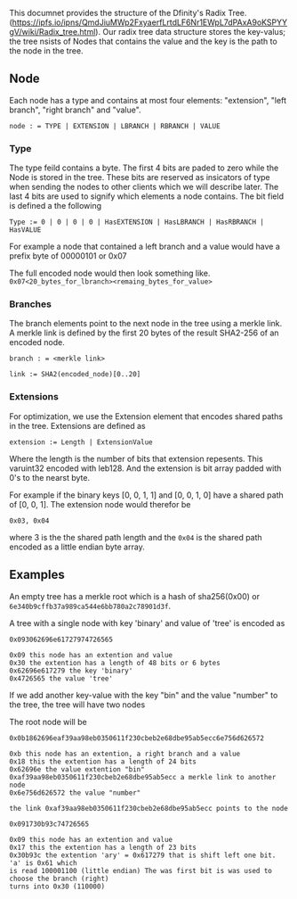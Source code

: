 This documnet provides the structure of the Dfinity's Radix Tree.(https://ipfs.io/ipns/QmdJiuMWp2FxyaerfLrtdLF6Nr1EWpL7dPAxA9oKSPYYgV/wiki/Radix_tree.html). 
Our radix tree data structure stores the key-valus; the tree nsists of Nodes that contains the value and the key is the path to the node in the tree.

## Node
Each node has a type and contains at most four elements: 
"extension", "left branch", "right branch" and "value".

```
node : = TYPE | EXTENSION | LBRANCH | RBRANCH | VALUE
```

### Type
The type feild contains a byte. The first 4 bits are paded to zero while the Node is stored in the tree. These bits are reserved as insicators of type when sending the nodes to other clients which we will describe later. The last 4 bits are used to signify which elements a node contains. The bit field is defined a the following

```
Type := 0 | 0 | 0 | 0 | HasEXTENSION | HasLBRANCH | HasRBRANCH | HasVALUE
```

For example a node that contained a left branch and a value would have a prefix byte of 00000101 or 0x07

The full encoded node would then look something like. `0x07<20_bytes_for_lbranch><remaing_bytes_for_value>` 


### Branches

The branch elements point to the next node in the tree using a merkle link.
A merkle link is defined by the first 20 bytes of the result SHA2-256 of an encoded node.


```
branch : = <merkle link>
```

```
link := SHA2(encoded_node)[0..20]
```


### Extensions
For optimization, we use the Extension element that encodes shared paths in the tree. Extensions are defined as

```
extension := Length | ExtensionValue

```
Where the length is the number of bits that extension repesents. This varuint32
encoded with leb128. And the extension is bit array padded with 0's to the nearst byte. 

For example if the binary keys [0, 0, 1, 1] and
[0, 0, 1, 0] have a shared path of [0, 0, 1]. The extension node would therefor be

`0x03, 0x04`

where 3 is the the shared path length and the `0x04` is the shared path encoded
as a little endian byte array.

## Examples

An empty tree has a merkle root which is a hash of sha256(0x00) or `6e340b9cffb37a989ca544e6bb780a2c78901d3f`.


A tree with a single node with key 'binary' and value of 'tree' is encoded as

```
0x093062696e61727974726565

0x09 this node has an extention and value
0x30 the extention has a length of 48 bits or 6 bytes
0x62696e617279 the key 'binary'
0x4726565 the value 'tree'
```

If we add another key-value with the key "bin" and the value "number" to the tree, the tree will have two nodes

The root node will be

```
0x0b1862696eaf39aa98eb0350611f230cbeb2e68dbe95ab5ecc6e756d626572

0xb this node has an extention, a right branch and a value
0x18 this the extention has a length of 24 bits
0x62696e the value extention "bin"
0xaf39aa98eb0350611f230cbeb2e68dbe95ab5ecc a merkle link to another node
0x6e756d626572 the value "number"

the link 0xaf39aa98eb0350611f230cbeb2e68dbe95ab5ecc points to the node

0x091730b93c74726565

0x09 this node has an extention and value
0x17 this the extention has a length of 23 bits
0x30b93c the extention 'ary' = 0x617279 that is shift left one bit. 'a' is 0x61 which
is read 100001100 (little endian) The was first bit is was used to choose the branch (right)
turns into 0x30 (110000)
```
